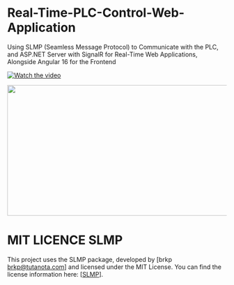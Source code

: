 # Real-Time-PLC-Control-Web-Application
Using SLMP (Seamless Message Protocol) to Communicate with the PLC, and ASP.NET Server with SignalR for Real-Time Web Applications, Alongside Angular 16 for the Frontend

[![Watch the video](https://img.youtube.com/vi/e1HpK0Os1Pw/hqdefault.jpg)](https://www.youtube.com/embed/e1HpK0Os1Pw)

[<img src="https://img.youtube.com/vi/e1HpK0Os1Pw/hqdefault.jpg" width="600" height="300"
/>](https://www.youtube.com/embed/e1HpK0Os1Pw)

# MIT LICENCE SLMP

This project uses the SLMP package, developed by [brkp <brkp@tutanota.com>] and licensed under the MIT License. You can find the license information here: [[SLMP](https://github.com/Esmool/SLMP/tree/master)].


